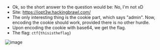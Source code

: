 * Ok, so the short answer to the question would be: No, I'm not xD
* Site: https://iopt3w.hackingbrawl.com/
* The only interesting thing is the cookie part, which says "admin". Now, encoding the cookie should work, provided there is no other hurdle.
* Upon encoding the cookie with base64, we get the flag.
* The flag: `ctf{thisistheflag}` 

![image](https://user-images.githubusercontent.com/43957261/126025887-7a9fcdae-9885-4d87-b98b-79c9a7023040.png)
